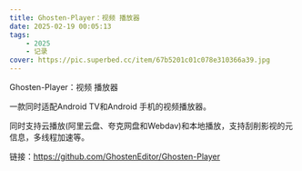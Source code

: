 ```yaml
---
title: Ghosten-Player：视频 播放器
date: 2025-02-19 00:05:13
tags: 
    - 2025
    - 记录
cover: https://pic.superbed.cc/item/67b5201c01c078e310366a39.jpg
---
```



Ghosten-Player：视频 播放器

一款同时适配Android TV和Android 手机的视频播放器。

同时支持云播放(阿里云盘、夸克网盘和Webdav)和本地播放，支持刮削影视的元信息，多线程加速等。

链接：https://github.com/GhostenEditor/Ghosten-Player

